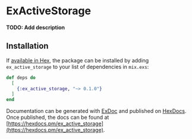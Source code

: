 # ExActiveStorage

**TODO: Add description**

## Installation

If [available in Hex](https://hex.pm/docs/publish), the package can be installed
by adding `ex_active_storage` to your list of dependencies in `mix.exs`:

```elixir
def deps do
  [
    {:ex_active_storage, "~> 0.1.0"}
  ]
end
```

Documentation can be generated with [ExDoc](https://github.com/elixir-lang/ex_doc)
and published on [HexDocs](https://hexdocs.pm). Once published, the docs can
be found at [https://hexdocs.pm/ex_active_storage](https://hexdocs.pm/ex_active_storage).

